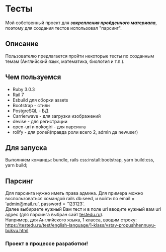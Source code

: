 # Тесты

Мой собственный проект для ***закрепления пройденного материала***, поэтому для создания тестов использовал "парсинг". 

## Описание

Пользователю предлагается пройти некоторые тесты по созданным темам (Английский язык, математика, биология и т.п.).

## Чем пользуемся

* Ruby 3.0.3
* Rail 7
* Esbuild для сборки assets
* Bootstrap - стили
* PostgreSQL - БД
* Carrierwave - для загрузки изображений
* devise - для регистрации
* open-uri и nokogiri - для парсинга
* rolify - для ролей(правда роли всего 2, admin да newuser)

## Для запуска

Выполняем команды:
bundle, rails css:install:bootstrap, yarn build:css, yarn build;

## Парсинг

Для парсинга нужно иметь права админа. Для примера можно воспользоваться командой rails db:seed, и войти по email = 'admin@mail.ru', password = '123123'.  
Далее выбираете нужный Вам тест и в поле url вводите нужный вам url адрес (для парсинга выбран сайт [testedu.ru](http://testedu.ru)).  
Например, для Английского языка, 1 класса, вводим строку: https://testedu.ru/test/english-language/1-klass/vstav-propushhennuyu-bukvu.html 

### Проект в процессе разработки!
